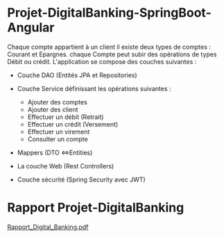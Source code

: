 # Projet-DigitalBanking-SpringBoot-Angular
Chaque compte appartient à un client il existe deux types de comptes : Courant et Epargnes. chaque Compte peut subir des opérations de types Débit ou crédit.
L'application se compose des couches suivantes :
- Couche DAO (Entités JPA et Repositories)
- Couche Service définissant les opérations suivantes :
    - Ajouter des comptes
    - Ajouter des client
    - Effectuer un débit (Retrait)
    - Effectuer un crédit (Versement)
    - Effectuer un virement
    - Consulter un compte

- Mappers (DTO <=>Entities)
- La couche Web (Rest Controllers)
- Couche sécurité (Spring Security avec JWT)
# Rapport Projet-DigitalBanking
[Rapport_Digital_Banking.pdf](https://github.com/Amina-contact/Projet-DigitalBanking-SpringBoot-Angular/files/9801443/Rapport_Digital_Banking.pdf)
